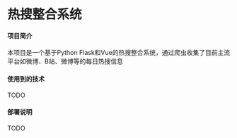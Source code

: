 # 热搜整合系统

#### 项目简介

本项目是一个基于Python Flask和Vue的热搜整合系统，通过爬虫收集了目前主流平台如微博、B站、微博等的每日热搜信息

#### 使用到的技术

TODO

#### 部署说明

TODO


